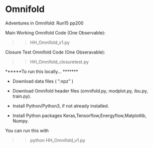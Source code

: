 # Omnifold
Adventures in Omnifold: Run15 pp200

Main Working Omnifold Code (One Observable): 
>>HH_Omnifold_v1.py

Closure Test Omnifold Code (One Obseravable): 
>>HH_Omnifold_closuretest.py



******To run this locally... *******

- Download data files ( ".npz" ) 

- Download Omnifold header files (omnifold.py, modplot.py, ibu.py, train.py).

- Install Python/Python3, if not already installed.

- Install Python packages Keras,Tensorflow,Energyflow,Matplotlib, Numpy.

You can run this with
>> python HH_Omnifold_v1.py



